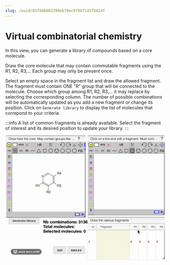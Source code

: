 ```yaml
---
slug: /uuid/65f84b002399eb79ec0f8bf145fbd24f
---
```


# Virtual combinatorial chemistry

In this view, you can generate a library of compounds based on a core molecule. 

Draw the core molecule that may contain commutable fragments using the R1, R2, R3,... Each group may only be present once. 

Select an empty space in the fragment list and draw the allowed fragment. The fragment must contain ONE "R" group that will be connected to the molecule. Choose which group among R1, R2, R3,... it may replace by selecting the corresponding column. The number of possible combinations will be automatically updated as you add a new fragment or change its position. Click on `Generate library` to display the list of molecules that correpond to your criteria. 

:::info 
A list of common fragments is already available. Select the fragment of interest and its desired position to update your library. 
:::

![fragments](fragments.gif)


